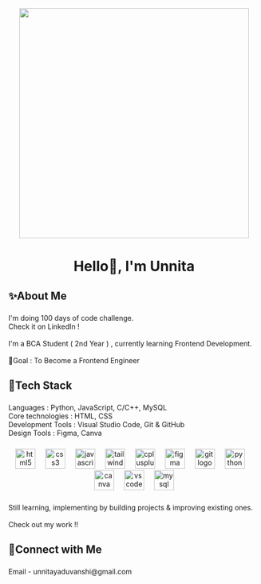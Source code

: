 <div align="center">
  <img height="460" src="https://media3.giphy.com/media/v1.Y2lkPTc5MGI3NjExcTU1ZTJla3c0aWIxY3ltZm0xMThiaTRsZzN6eDkzNzZ4ajlncnludSZlcD12MV9pbnRlcm5hbF9naWZfYnlfaWQmY3Q9Zw/L1R1tvI9svkIWwpVYr/giphy.gif"  />
</div>

###

<h1 align="center">Hello👋, I'm Unnita</h1>

###

<h2 align="left">✨About Me</h2>

###

<p align="left">I'm doing 100 days of code challenge.<br>Check it on LinkedIn !<br><br>I'm a BCA Student ( 2nd Year ) , currently learning Frontend Development.<br><br>🌸Goal : To Become a Frontend Engineer</p>

###

<p align="left"></p>

###

<h2 align="left">🎯Tech Stack</h2>

###

<p align="left">Languages : Python, JavaScript, C/C++,  MySQL <br>Core technologies : HTML, CSS <br>Development Tools : Visual Studio Code, Git & GitHub <br>Design Tools : Figma, Canva</p>

###

<div align="center">
  <img src="https://cdn.jsdelivr.net/gh/devicons/devicon/icons/html5/html5-original.svg" height="40" alt="html5 logo"  />
  <img width="12" />
  <img src="https://cdn.jsdelivr.net/gh/devicons/devicon/icons/css3/css3-original.svg" height="40" alt="css3 logo"  />
  <img width="12" />
  <img src="https://cdn.jsdelivr.net/gh/devicons/devicon/icons/javascript/javascript-original.svg" height="40" alt="javascript logo"  />
  <img width="12" />
  <img src="https://cdn.jsdelivr.net/gh/devicons/devicon/icons/tailwindcss/tailwindcss-original-wordmark.svg" height="40" alt="tailwindcss logo"  />
  <img width="12" />
  <img src="https://cdn.jsdelivr.net/gh/devicons/devicon/icons/cplusplus/cplusplus-original.svg" height="40" alt="cplusplus logo"  />
  <img width="12" />
  <img src="https://cdn.jsdelivr.net/gh/devicons/devicon/icons/figma/figma-original.svg" height="40" alt="figma logo"  />
  <img width="12" />
  <img src="https://cdn.jsdelivr.net/gh/devicons/devicon/icons/git/git-original.svg" height="40" alt="git logo"  />
  <img width="12" />
  <img src="https://cdn.jsdelivr.net/gh/devicons/devicon/icons/python/python-original.svg" height="40" alt="python logo"  />
  <img width="12" />
  <img src="https://cdn.jsdelivr.net/gh/devicons/devicon/icons/canva/canva-original.svg" height="40" alt="canva logo"  />
  <img width="12" />
  <img src="https://cdn.jsdelivr.net/gh/devicons/devicon/icons/vscode/vscode-original.svg" height="40" alt="vscode logo"  />
  <img width="12" />
  <img src="https://cdn.jsdelivr.net/gh/devicons/devicon/icons/mysql/mysql-original.svg" height="40" alt="mysql logo"  />
</div>

###

<p align="left">Still learning, implementing by building projects & improving existing ones. <br><br>Check out my work !!</p>

###

<h2 align="left">🔗Connect with Me</h2>

###

<p align="left">Email - unnitayaduvanshi@gmail.com</p>

###
